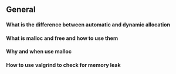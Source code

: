 ## General
#### What is the difference between automatic and dynamic allocation
#### What is malloc and free and how to use them
#### Why and when use malloc
#### How to use valgrind to check for memory leak